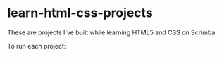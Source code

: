 # learn-html-css-projects
These are projects I've built while learning HTML5 and CSS on Scrimba.

To run each project:

